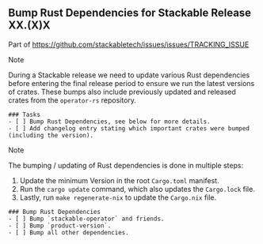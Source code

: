 ## Bump Rust Dependencies for Stackable Release XX.(X)X

<!--
    Make sure to update the link in 'issues/.github/ISSUE_TEMPLATE/pre-release-operator-rust-deps.md'
    when you rename this file.
-->

<!--
    Replace 'TRACKING_ISSUE' with the applicable release tracking issue number.
-->

Part of <https://github.com/stackabletech/issues/issues/TRACKING_ISSUE>

> [!NOTE]
> During a Stackable release we need to update various Rust dependencies before
> entering the final release period to ensure we run the latest versions of
> crates. These bumps also include previously updated and released crates from
> the `operator-rs` repository.

```[tasklist]
### Tasks
- [ ] Bump Rust Dependencies, see below for more details.
- [ ] Add changelog entry stating which important crates were bumped (including the version).
```

> [!NOTE]
> The bumping / updating of Rust dependencies is done in multiple steps:
>
> 1. Update the minimum Version in the root `Cargo.toml` manifest.
> 2. Run the `cargo update` command, which also updates the `Cargo.lock` file.
> 3. Lastly, run `make regenerate-nix` to update the `Cargo.nix` file.

```[tasklist]
### Bump Rust Dependencies
- [ ] Bump `stackable-operator` and friends.
- [ ] Bump `product-version`.
- [ ] Bump all other dependencies.
```
